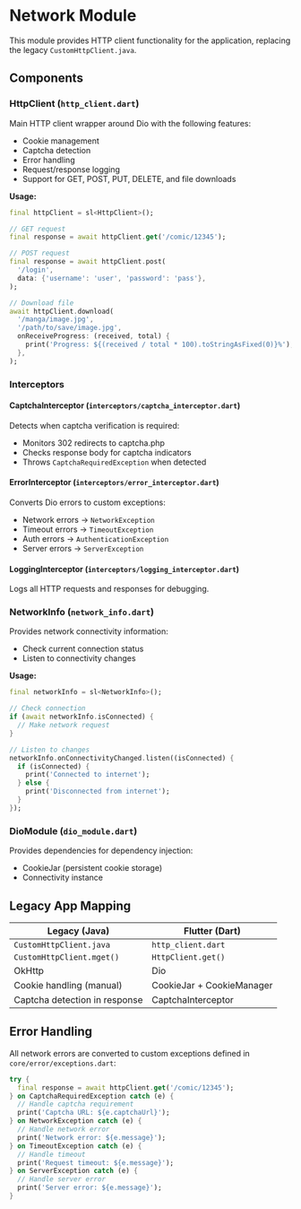 # Network Module

This module provides HTTP client functionality for the application, replacing the legacy `CustomHttpClient.java`.

## Components

### HttpClient (`http_client.dart`)
Main HTTP client wrapper around Dio with the following features:
- Cookie management
- Captcha detection
- Error handling
- Request/response logging
- Support for GET, POST, PUT, DELETE, and file downloads

**Usage:**
```dart
final httpClient = sl<HttpClient>();

// GET request
final response = await httpClient.get('/comic/12345');

// POST request
final response = await httpClient.post(
  '/login',
  data: {'username': 'user', 'password': 'pass'},
);

// Download file
await httpClient.download(
  '/manga/image.jpg',
  '/path/to/save/image.jpg',
  onReceiveProgress: (received, total) {
    print('Progress: ${(received / total * 100).toStringAsFixed(0)}%');
  },
);
```

### Interceptors

#### CaptchaInterceptor (`interceptors/captcha_interceptor.dart`)
Detects when captcha verification is required:
- Monitors 302 redirects to captcha.php
- Checks response body for captcha indicators
- Throws `CaptchaRequiredException` when detected

#### ErrorInterceptor (`interceptors/error_interceptor.dart`)
Converts Dio errors to custom exceptions:
- Network errors → `NetworkException`
- Timeout errors → `TimeoutException`
- Auth errors → `AuthenticationException`
- Server errors → `ServerException`

#### LoggingInterceptor (`interceptors/logging_interceptor.dart`)
Logs all HTTP requests and responses for debugging.

### NetworkInfo (`network_info.dart`)
Provides network connectivity information:
- Check current connection status
- Listen to connectivity changes

**Usage:**
```dart
final networkInfo = sl<NetworkInfo>();

// Check connection
if (await networkInfo.isConnected) {
  // Make network request
}

// Listen to changes
networkInfo.onConnectivityChanged.listen((isConnected) {
  if (isConnected) {
    print('Connected to internet');
  } else {
    print('Disconnected from internet');
  }
});
```

### DioModule (`dio_module.dart`)
Provides dependencies for dependency injection:
- CookieJar (persistent cookie storage)
- Connectivity instance

## Legacy App Mapping

| Legacy (Java) | Flutter (Dart) |
|--------------|----------------|
| `CustomHttpClient.java` | `http_client.dart` |
| `CustomHttpClient.mget()` | `HttpClient.get()` |
| OkHttp | Dio |
| Cookie handling (manual) | CookieJar + CookieManager |
| Captcha detection in response | CaptchaInterceptor |

## Error Handling

All network errors are converted to custom exceptions defined in `core/error/exceptions.dart`:

```dart
try {
  final response = await httpClient.get('/comic/12345');
} on CaptchaRequiredException catch (e) {
  // Handle captcha requirement
  print('Captcha URL: ${e.captchaUrl}');
} on NetworkException catch (e) {
  // Handle network error
  print('Network error: ${e.message}');
} on TimeoutException catch (e) {
  // Handle timeout
  print('Request timeout: ${e.message}');
} on ServerException catch (e) {
  // Handle server error
  print('Server error: ${e.message}');
}
```
